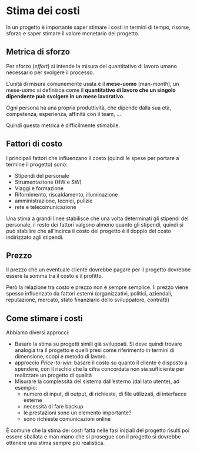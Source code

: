﻿# Stima dei costi

In un progetto è importante saper stimare i costi in termini di tempo, risorse, sforzo e saper stimare il valore monetario del progetto.

## Metrica di sforzo

Per sforzo (*effort*) si intende la misura del quantitativo di lavoro umano necessario per svolgere il processo.

L’unità di misura comunemente usata è il **mese-uomo** (man-month), un mese-uomo si definisce come il **quantitativo di lavoro che un singolo dipendente può svolgere in un mese lavorativo.**

Ogni persona ha una propria produttività, che dipende dalla sua età, competenza, esperienza, affinità con il team, …

Quindi questa metrica è difficilmente stimabile.

## Fattori di costo

I principali fattori che influenzano il costo (quindi le spese per portare a termine il progetto) sono:

- Stipendi del personale
- Strumentazione (HW e SW)
- Viaggi e formazione
- Rifornimento, riscaldamento, illuminazione
- amministrazione, tecnici, pulizie
- rete e telecomunicazione

Una stima a grandi linee stabilisce che una volta determinati gli stipendi del personale, il resto dei fattori valgono almeno quanto gli stipendi, quindi si può stabilire che all’incirca il costo del progetto è il doppio del costo indirizzato agli stipendi.

## Prezzo

Il prezzo che un eventuale cliente dovrebbe pagare per il progetto dovrebbe essere la somma tra il costo e il profitto.

Però la relazione tra costo e prezzo non è sempre semplice. Il prezzo viene spesso influenzato da fattori esterni (organizzativi, politici, aziendali, reputazione, mercato, stato finanziario dello sviluppatore, contratti)

## Come stimare i costi

Abbiamo diversi approcci:

- Basare la stima su progetti simili già sviluppati. Si deve quindi trovare analogia tra il progetto e quelli presi come riferimento in termini di dimensione, scopi e metodo di lavoro.
- approccio *Price-to-win*: basare il costo su quanto il cliente è disposto a spendere, con il rischio che la cifra concordata non sia sufficiente per realizzare un progetto di qualità
- Misurare la complessità del sistema dall’esterno (dal lato utente), ad esempio:
    - numero di input, di output, di richieste, di file utilizzati, di interfacce esterne
    - necessità di fare backup
    - le prestazioni sono un elemento importante?
    - sono richieste comunicazioni online

È comune che la stima dei costi fatta nelle fasi iniziali del progetto risulti poi essere sballata e man mano che si prosegue con il progetto si dovrebbe ottenere una stima sempre più realistica.
